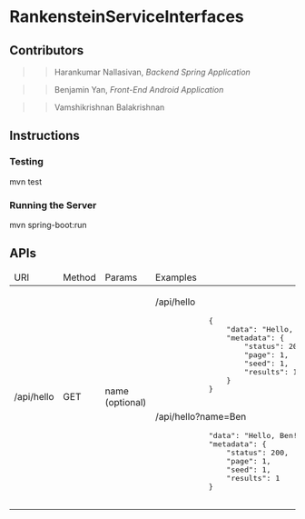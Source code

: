 # RankensteinServiceInterfaces

## Contributors
>> Harankumar Nallasivan, *Backend Spring Application*

>> Benjamin Yan, *Front-End Android Application*

>> Vamshikrishnan Balakrishnan

## Instructions
### Testing
mvn test
### Running the Server
mvn spring-boot:run

## APIs
<table>
<thead>
    <td>URI</td>
    <td>Method</td>
    <td>Params</td>
    <td>Examples</td>
    <td>Requirements</td>
</thead>
<tbody>
<tr>
    <td>/api/hello</td>
    <td>GET</td>
    <td>name (optional)</td>
    <td>
        <p>/api/hello</p>
        <pre>
            {
                "data": "Hello, world!",
                "metadata": {
                    "status": 200,
                    "page": 1,
                    "seed": 1,
                    "results": 1
                }
            }
        </pre>
        <p>/api/hello?name=Ben</p>
        <pre>
            "data": "Hello, Ben!",
            "metadata": {
                "status": 200,
                "page": 1,
                "seed": 1,
                "results": 1
            }
        </pre>
    </td>
    <td>None</td>
</tr>
</tbody>
</table>
